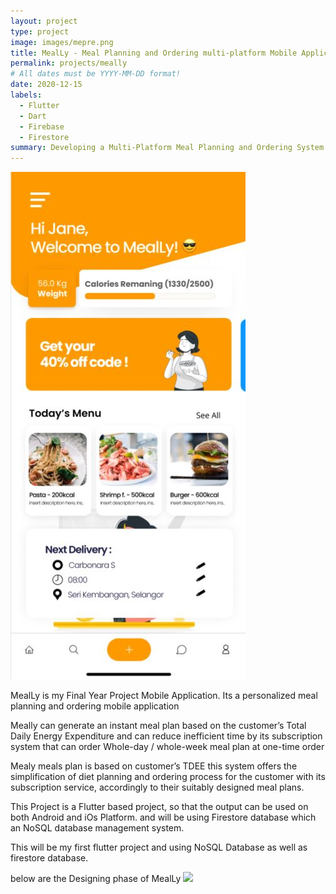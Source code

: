 ```yaml
---
layout: project
type: project
image: images/mepre.png
title: MealLy - Meal Planning and Ordering multi-platform Mobile Application
permalink: projects/meally
# All dates must be YYYY-MM-DD format!
date: 2020-12-15
labels:
  - Flutter
  - Dart
  - Firebase
  - Firestore
summary: Developing a Multi-Platform Meal Planning and Ordering System Mobile Application using Flutter and Firebase.
---
```


<img class="ui medium right floated rounded image" src="../images/meally2.JPG">

MealLy is my Final Year Project Mobile Application. Its a personalized meal planning and ordering mobile application 

Meally can generate an instant meal plan based on the customer’s Total Daily Energy Expenditure and can reduce inefficient time by its subscription system that can order Whole-day / whole-week meal plan at one-time order 

Mealy meals plan is based on customer’s TDEE this system offers the simplification of diet planning and ordering process for the customer with its subscription service, accordingly to their suitably designed meal plans. 

This Project is a Flutter based project, so that the output can be used on both Android and iOs Platform. and will be using Firestore database which an NoSQL database management system.

This will be my first flutter project and using NoSQL Database as well as firestore database. 






below are the Designing phase of MealLy
<img class="ui image" src="{{ site.baseurl }}/images/meally.JPG">
